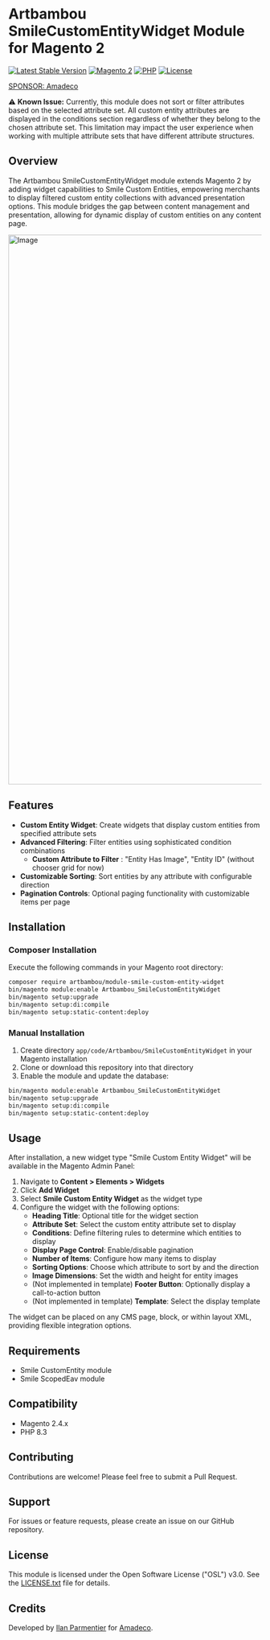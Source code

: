 # Artbambou SmileCustomEntityWidget Module for Magento 2

[![Latest Stable Version](https://img.shields.io/github/v/release/iparmentier/magento2-smile-custom-entity-widget)](https://github.com/iparmentier/magento2-smile-custom-entity-widget/releases)
[![Magento 2](https://img.shields.io/badge/Magento-2.4.x-brightgreen.svg)](https://magento.com)
[![PHP](https://img.shields.io/badge/PHP-8.1|8.2|8.3-blue.svg)](https://www.php.net)
[![License](https://img.shields.io/github/license/iparmentier/magento2-smile-custom-entity-widget)](https://github.com/iparmentier/magento2-smile-custom-entity-widget/blob/main/LICENSE.txt)

[SPONSOR: Amadeco](https://www.amadeco.fr)

⚠️ **Known Issue:** Currently, this module does not sort or filter attributes based on the selected attribute set. All custom entity attributes are displayed in the conditions section regardless of whether they belong to the chosen attribute set. This limitation may impact the user experience when working with multiple attribute sets that have different attribute structures.

## Overview

The Artbambou SmileCustomEntityWidget module extends Magento 2 by adding widget capabilities to Smile Custom Entities, empowering merchants to display filtered custom entity collections with advanced presentation options. This module bridges the gap between content management and presentation, allowing for dynamic display of custom entities on any content page.

<img width="1093" alt="Image" src="https://github.com/user-attachments/assets/da94ec88-780c-49b4-bc7a-1c7e24fb8f1e" />

## Features

- **Custom Entity Widget**: Create widgets that display custom entities from specified attribute sets
- **Advanced Filtering**: Filter entities using sophisticated condition combinations
  - **Custom Attribute to Filter** : "Entity Has Image", "Entity ID" (without chooser grid for now)
- **Customizable Sorting**: Sort entities by any attribute with configurable direction
- **Pagination Controls**: Optional paging functionality with customizable items per page

## Installation

### Composer Installation

Execute the following commands in your Magento root directory:
```bash
composer require artbambou/module-smile-custom-entity-widget
bin/magento module:enable Artbambou_SmileCustomEntityWidget
bin/magento setup:upgrade
bin/magento setup:di:compile
bin/magento setup:static-content:deploy
```

### Manual Installation

1. Create directory `app/code/Artbambou/SmileCustomEntityWidget` in your Magento installation
2. Clone or download this repository into that directory
3. Enable the module and update the database:
```bash
bin/magento module:enable Artbambou_SmileCustomEntityWidget
bin/magento setup:upgrade
bin/magento setup:di:compile
bin/magento setup:static-content:deploy
```

## Usage

After installation, a new widget type "Smile Custom Entity Widget" will be available in the Magento Admin Panel:

1. Navigate to **Content > Elements > Widgets**
2. Click **Add Widget**
3. Select **Smile Custom Entity Widget** as the widget type
4. Configure the widget with the following options:
   - **Heading Title**: Optional title for the widget section
   - **Attribute Set**: Select the custom entity attribute set to display
   - **Conditions**: Define filtering rules to determine which entities to display
   - **Display Page Control**: Enable/disable pagination
   - **Number of Items**: Configure how many items to display
   - **Sorting Options**: Choose which attribute to sort by and the direction
   - **Image Dimensions**: Set the width and height for entity images
   - (Not implemented in template) **Footer Button**: Optionally display a call-to-action button
   - (Not implemented in template) **Template**: Select the display template

The widget can be placed on any CMS page, block, or within layout XML, providing flexible integration options.

## Requirements

- Smile CustomEntity module
- Smile ScopedEav module

## Compatibility

- Magento 2.4.x
- PHP 8.3

## Contributing

Contributions are welcome! Please feel free to submit a Pull Request.

## Support

For issues or feature requests, please create an issue on our GitHub repository.

## License

This module is licensed under the Open Software License ("OSL") v3.0. See the [LICENSE.txt](LICENSE.txt) file for details.

## Credits

Developed by [Ilan Parmentier](https://github.com/iparmentier) for [Amadeco](https://www.amadeco.fr).
